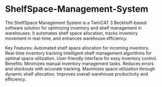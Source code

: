 # ShelfSpace-Management-System
The ShelfSpace Management System is a TwinCAT 3 Beckhoff-based software solution for optimizing inventory and shelf management in warehouses. It automates shelf space allocation, tracks inventory movement in real-time, and enhances warehouse efficiency.

Key Features:
Automated shelf space allocation for incoming inventory.
Real-time inventory tracking 
Intelligent shelf management algorithms for optimal space utilization.
User-friendly interface for easy inventory control.
Benefits:
Minimizes manual inventory management tasks.
Reduces errors and stockouts with accurate tracking.
Maximizes space utilization through dynamic shelf allocation.
Improves overall warehouse productivity and efficiency.
